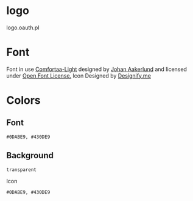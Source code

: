 # logo
logo.oauth.pl


# Font

Font in use <a target="_blank" href="https://fonts.google.com/specimen/Comfortaa">Comfortaa-Light</a> designed by
<a target="_blank" href="https://aajohan.deviantart.com/">Johan Aakerlund</a>
and licensed under
<a target="_blank" href="http://scripts.sil.org/cms/scripts/page.php?site_id=nrsi&amp;id=OFL_web">Open Font License.</a>
Icon Designed by
<a target="_blank" href="https://thenounproject.com/scarletish">Designify.me</a>

# Colors



## Font
  
    #0DABE9, #430DE9


## Background

    transparent

Icon

    #0DABE9, #430DE9


